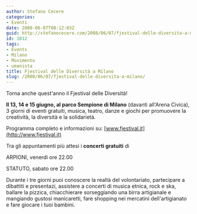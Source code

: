 ```yaml
---
author: Stefano Cecere
categories:
- Eventi
date: 2008-06-07T08:12:03Z
guid: http://stefanocecere.com/2008/06/07/fjestival-delle-diversita-a-milano/
id: 1012
tags:
- Events
- Milano
- Movimento
- umanista
title: Fjestival delle Diversità a Milano
slug: /2008/06/07/fjestival-delle-diversita-a-milano/
---
```


Torna anche quest'anno il Fjestival delle Diversità!

**Il 13, 14 e 15 giugno, al parco Sempione di Milano** (davanti all'Arena Civica), 3 giorni di eventi gratuiti, musica, teatro, danze e giochi per promuovere la creatività, la diversità e la solidarietà.

Programma completo e informazioni su: [www.fjestival.it](http://www.fjestival.it)

Tra gli appuntamenti più attesi i **concerti gratuiti** di
  
ARPIONI, venerdì ore 22.00
  
STATUTO, sabato ore 22.00

Durante i tre giorni puoi conoscere la realtà del volontariato, partecipare a dibattiti e presentazi, assistere a concerti di musica etnica, rock e ska, ballare la pizzica, chiacchierare sorseggiando una birra artigianale e mangiando gustosi manicaretti, fare shopping nei mercatini dell'artigianato e fare giocare i tuoi bambini.